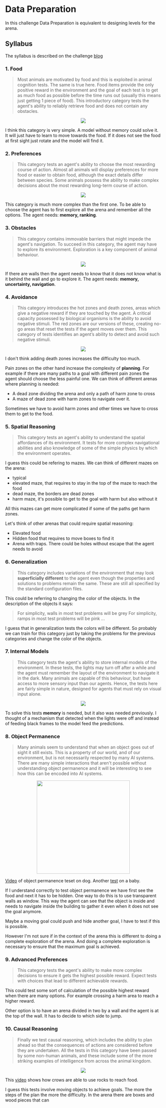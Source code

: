 # Data Preparation
<!--- --->

In this challenge Data Preparation is equivalent to designing levels for the arena.

## Syllabus

The syllabus is described on the challenge [blog](https://mdcrosby.com/blog/animalailaunch.html)


### 1. Food
> Most animals are motivated by food and this is exploited in animal cognition tests. The same is true here. Food items provide the only positive reward in the environment and the goal of each test is to get as much food as possible before the time runs out (usually this means just getting 1 piece of food). This introductory category tests the agent's ability to reliably retrieve food and does not contain any obstacles.

<p align="center">
  <img src="https://mdcrosby.com/blog/figs/GoodGoal.png">
</p>


I think this category is very simple. A model without memory could solve it. It will just have to learn to move towards the food.
If it does not see the food at first sight just rotate and the model will find it.

### 2. Preferences
> This category tests an agent's ability to choose the most rewarding course of action. Almost all animals will display preferences for more food or easier to obtain food, although the exact details differ between species. Some animals possess the ability to make complex decisions about the most rewarding long-term course of action.

<p align="center">
  <img src="https://mdcrosby.com/blog/figs/BadGoal.png">
</p>

This category is much more complex than the first one. To be able to choose the agent has to first explore all the arena and remember all the options. The agent needs: **memory, ranking**.

### 3. Obstacles
>This category contains immovable barriers that might impede the agent's navigation. To succeed in this category, the agent may have to explore its environment. Exploration is a key component of animal behaviour.

<p align="center">
  <img src="https://mdcrosby.com/blog/figs/Wall.png">
</p>

If there are walls then the agent needs to know that it does not know what is it behind the wall and go to explore it. The agent needs: **memory, uncertainty, navigation**.

### 4. Avoidance
>This category introduces the hot zones and death zones, areas which give a negative reward if they are touched by the agent. A critical capacity possessed by biological organisms is the ability to avoid negative stimuli. The red zones are our versions of these, creating no-go areas that reset the tests if the agent moves over them. This category of tests identifies an agent’s ability to detect and avoid such negative stimuli.

<p align="center">
  <img src="https://mdcrosby.com/blog/figs/DeathZone.png">
</p>

I don't think adding death zones increases the difficulty too much.

Pain zones on the other hand increase the complexity of **planning**. For example if there are many
paths to a goal with different pain zones the agent should choose the less painful one.
We can think of different arenas where planning is needed:
* A dead zone dividing the arena and only a path of harm zone to cross
* A maze of dead zone with harm zones to navigate over it.

Sometimes we have to avoid harm zones and other times we have to cross them to get to the food.

### 5. Spatial Reasoning
>This category tests an agent's ability to understand the spatial affordances of its environment. It tests for more complex navigational abilities and also knowledge of some of the simple physics by which the environment operates.

I guess this could be refering to mazes. We can think of different mazes on the arena:
* typical
* elevated maze, that requires to stay in the top of the maze to reach the food
* dead maze, the borders are dead zones
* harm maze, it's possible to get to the goal with harm but also without it

All this mazes can get more complicated if some of the paths get harm zones.

Let's think of other arenas that could require spatial reasoning:
* Elevated food
* Hidden food that requires to move boxes to find it
* Arena with traps. There could be holes without escape that the agent needs to avoid

### 6. Generalization
>This category includes variations of the environment that may look **superficially different** to the agent even though the properties and solutions to problems remain the same. These are still all specified by the standard configuration files.

This could be referring to changing the color of the objects. In the description of the objects it says:
>For simplicity, walls in most test problems will be grey
>For simplicity, ramps in most test problems will be pink
>...

I guess that in generalization tests the colors will be different. So probably we can train for this category just by
taking the problems for the previous categories and change the color of the objects.

### 7. Internal Models
>This category tests the agent's ability to store internal models of the environment. In these tests, the lights may turn off after a while and the agent must remember the layout of the environment to navigate it in the dark. Many animals are capable of this behaviour, but have access to more sensory input than our agents. Hence, the tests here are fairly simple in nature, designed for agents that must rely on visual input alone.

<p align="center">
  <img src="https://mdcrosby.com/blog/figs/black.png">
</p>

To solve this tests **memory** is needed, but it also was needed previously. I thought of a mechanism that detected when the lights were off and instead of feeding black frames to the model feed the predictions.

### 8. Object Permanence
> Many animals seem to understand that when an object goes out of sight it still exists. This is a property of our world, and of our environment, but is not necessarily respected by many AI systems. There are many simple interactions that aren't possible without understanding object permanence and it will be interesting to see how this can be encoded into AI systems.

<p align="center">
  <img src="https://www.wikihow.com/images/thumb/2/22/Test-Object-Permanence-in-Your-Cat-Step-8.jpg/aid3798086-v4-728px-Test-Object-Permanence-in-Your-Cat-Step-8.jpg" height=300>
</p>


[Video](https://www.youtube.com/watch?v=uPGTr2NOXCI) of object permanence teset on dog. Another [test](https://www.youtube.com/watch?v=-gWJrZ7MHpY) on a baby.

If I understand correctly to test object permanence we have first see the food and next it has to be hidden. One way to do this is to use transparent walls as window. This way the agent can see that the object is inside and needs to navigate inside the building to gather it even when it does not see the goal anymore.

Maybe a moving goal could push and hide another goal, I have to test if this is possible.

However I'm not sure if in the context of the arena this is different to doing a complete exploration of the arena.
And doing a complete exploration is necessary to ensure that the maximum goal is achieved.

### 9. Advanced Preferences
>This category tests the agent's ability to make more complex decisions to ensure it gets the highest possible reward. Expect tests with choices that lead to different achievable rewards.

This could test some sort of calculation of the possible highest reward when there are many options. For example crossing a harm area to reach a higher reward.

Other option is to have an arena divided in two by a wall and the agent is at the top of the wall. It has to decide to
which side to jump.

### 10. Causal Reasoning
>Finally we test causal reasoning, which includes the ability to plan ahead so that the consequences of actions are considered before they are undertaken. All the tests in this category have been passed by some non-human animals, and these include some of the more striking examples of intelligence from across the animal kingdom.

<p align="center">
  <img src="http://www.themanitoban.com/wp-content/uploads/2012/10/Crow-359x250.jpg">
</p>


This [video](https://www.youtube.com/watch?v=ZerUbHmuY04) shows how crows are able to use rocks to reach food.

I guess this tests involve moving objects to achieve goals. The more the steps of the plan the more the difficulty.
In the arena there are boxes and wood pieces that can 

<!--
## Select Data
<!---Decide on the data to be used for analysis. Criteria include relevance to
the data mining goals, quality, and technical constraints such as limits on data
volume or data types. Note that data selection covers selection of attributes
(columns) as well as selection of records (rows) in a table.
List the data to be included/excluded and the reasons for these decisions.
## Clean Data
<!---Raise the data quality to the level required by the selected analysis techniques.
This may involve selection of clean subsets of the data, the insertion of suitable
defaults, or more ambitious techniques such as the estimation of missing data by
modeling. Describe what decisions and actions were taken to address the data
quality problems reported during the Verify Data Quality task of the Data
Understanding phase. Transformations of the data for cleaning purposes and the
possible impact on the analysis results should be considered. 
## Construct Data
<!---This task includes constructive data preparation operations such as the
production of derived attributes or entire new records, or transformed values
for existing attributes. 
## Integrate Data
<!---These are methods whereby information is combined from multiple tables or
records to create new recordsor values. 
## Format Data
<!---Formatting transformations refer to primarily syntactic modifications made
to the data that do not change its meaning, but might be required by the
modeling tool. --->
